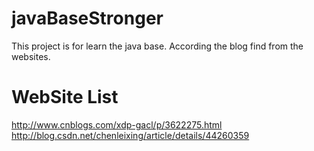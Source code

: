 # javaBaseStronger
This project is for learn the java base. According the blog find from the websites.
# WebSite List
http://www.cnblogs.com/xdp-gacl/p/3622275.html
http://blog.csdn.net/chenleixing/article/details/44260359
